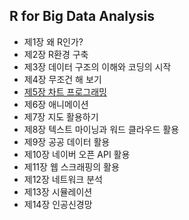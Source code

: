 ## R for Big Data Analysis

- 제1장 왜 R인가?
- 제2장 R환경 구축
- 제3장 데이터 구조의 이해와 코딩의 시작
- 제4장 무조건 해 보기
- [제5장 차트 프로그래밍](ch_05_Chard.html)
- 제6장 애니메이션
- 제7장 지도 활용하기
- 제8장 텍스트 마이닝과 워드 클라우드 활용
- 제9장 공공 데이터 활용
- 제10장 네이버 오픈 API 활용
- 제11장 웹 스크래핑의 활용
- 제12장 네트워크 분석
- 제13장 시뮬레이션
- 제14장 인공신경망

